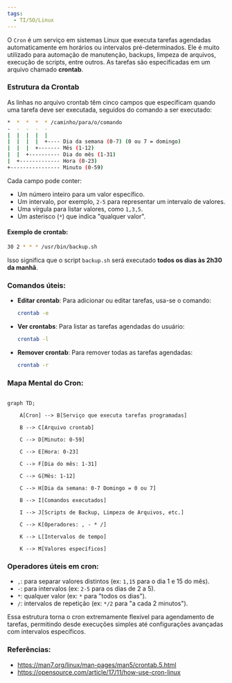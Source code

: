 ```yaml
---
tags:
  - TI/SO/Linux
---
```

O `Cron` é um serviço em sistemas Linux que executa tarefas agendadas automaticamente em horários ou intervalos pré-determinados. Ele é muito utilizado para automação de manutenção, backups, limpeza de arquivos, execução de scripts, entre outros. As tarefas são especificadas em um arquivo chamado **crontab**.

### Estrutura da Crontab

As linhas no arquivo crontab têm cinco campos que especificam quando uma tarefa deve ser executada, seguidos do comando a ser executado:

```bash
*  *  *  *  * /caminho/para/o/comando
-  -  -  -  -
|  |  |  |  |
|  |  |  |  +---- Dia da semana (0-7) (0 ou 7 = domingo)
|  |  |  +------- Mês (1-12)
|  |  +---------- Dia do mês (1-31)
|  +------------- Hora (0-23)
+---------------- Minuto (0-59)
```

Cada campo pode conter:
- Um número inteiro para um valor específico.
- Um intervalo, por exemplo, `2-5` para representar um intervalo de valores.
- Uma vírgula para listar valores, como `1,3,5`.
- Um asterisco (`*`) que indica "qualquer valor".

#### Exemplo de crontab:
```bash
30 2 * * * /usr/bin/backup.sh
```
Isso significa que o script `backup.sh` será executado **todos os dias às 2h30 da manhã**.

### Comandos úteis:

- **Editar crontab**: Para adicionar ou editar tarefas, usa-se o comando:
  ```bash
  crontab -e
  ```
- **Ver crontabs**: Para listar as tarefas agendadas do usuário:
  ```bash
  crontab -l
  ```
- **Remover crontab**: Para remover todas as tarefas agendadas:
  ```bash
  crontab -r
  ```

### Mapa Mental do Cron:

```mermaid

graph TD;

    A[Cron] --> B[Serviço que executa tarefas programadas]

    B --> C[Arquivo crontab]

    C --> D[Minuto: 0-59]

    C --> E[Hora: 0-23]

    C --> F[Dia do mês: 1-31]

    C --> G[Mês: 1-12]

    C --> H[Dia da semana: 0-7 Domingo = 0 ou 7]

    B --> I[Comandos executados]

    I --> J[Scripts de Backup, Limpeza de Arquivos, etc.]

    C --> K[Operadores: , - * /]

    K --> L[Intervalos de tempo]

    K --> M[Valores específicos]

```

### Operadores úteis em cron:
- `,`: para separar valores distintos (ex: `1,15` para o dia 1 e 15 do mês).
- `-`: para intervalos (ex: `2-5` para os dias de 2 a 5).
- `*`: qualquer valor (ex: `*` para "todos os dias").
- `/`: intervalos de repetição (ex: `*/2` para "a cada 2 minutos").

Essa estrutura torna o cron extremamente flexível para agendamento de tarefas, permitindo desde execuções simples até configurações avançadas com intervalos específicos.

### Referências:
- https://man7.org/linux/man-pages/man5/crontab.5.html
- https://opensource.com/article/17/11/how-use-cron-linux